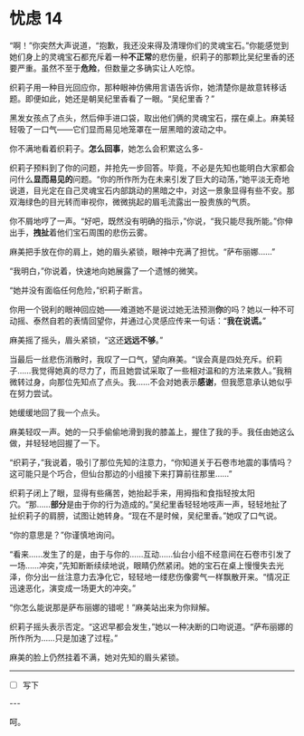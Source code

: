 # 忧虑 14

“啊！”你突然大声说道，“抱歉，我还没来得及清理你们的灵魂宝石。”你能感觉到她们身上的灵魂宝石都充斥着一种**不正常**的悲伤量，织莉子的那颗比吴纪里香的还要严重。虽然不至于**危险**，但数量之多确实让人吃惊。

织莉子用一种目光回应你，那种眼神仿佛用言语告诉你，她清楚你是故意转移话题。即便如此，她还是朝吴纪里香看了一眼。“吴纪里香？”

黑发女孩点了点头，然后伸手进口袋，取出他们俩的灵魂宝石，摆在桌上。麻美轻轻吸了一口气——它们显而易见地笼罩在一层黑暗的波动之中。

你不满地看着织莉子。**怎么回事**，她怎么会积累这么多-

织莉子预料到了你的问题，并抢先一步回答。毕竟，不必是先知也能明白大家都会问什么**显而易见的**问题。“你的所作所为在未来引发了巨大的动荡，”她平淡无奇地说道，目光定在自己灵魂宝石内部跳动的黑暗之中，对这一景象显得有些不安。那双海绿色的目光转而审视你，微微挑起的眉毛流露出一股贵族的气质。

你不屑地哼了一声。“好吧，既然没有明确的指示，”你说，“我只能尽我所能。”你伸出手，**拽扯**着他们宝石周围的悲伤云雾。

麻美把手放在你的肩上，她的眉头紧锁，眼神中充满了担忧。“萨布丽娜……”

“我明白，”你说着，快速地向她展露了一个遗憾的微笑。

“她并没有面临任何危险，”织莉子断言。

你用一个锐利的眼神回应她——难道她不是说过她无法预测**你**的吗？她以一种不可动摇、泰然自若的表情回望你，并通过心灵感应传来一句话：“**我在说谎。**”

麻美摇了摇头，眉头紧锁，“这还**远远不够**。”

当最后一丝悲伤消散时，我叹了一口气，望向麻美。“误会真是四处充斥。织莉子……我觉得她真的尽力了，而且她尝试采取了一些相对温和的方法来救人。”我稍微转过身，向那位先知点了点头。我……不会对她表示**感谢**，但我愿意承认她似乎在努力尝试。

她缓缓地回了我一个点头。

麻美轻叹一声。她的一只手偷偷地滑到我的膝盖上，握住了我的手。我任由她这么做，并轻轻地回握了一下。

“织莉子，”我说着，吸引了那位先知的注意力，“你知道关于石卷市地震的事情吗？这可能只是个巧合，但仙台那边的小组接下来打算前往那里……”

织莉子闭上了眼，显得有些痛苦，她抬起手来，用拇指和食指轻按太阳穴。“那……**部分**是由于你的行为造成的。”吴纪里香轻轻地吱声一声，轻轻地扯了扯织莉子的肩膀，试图让她转身。“现在不是时候，吴纪里香。”她叹了口气说。

“你的意思是？”你谨慎地询问。

“看来……发生了的是，由于与你的……互动……仙台小组不经意间在石卷市引发了一场……冲突，”先知断断续续地说，眼睛仍然紧闭。她的宝石在桌上慢慢失去光泽，你分出一丝注意力去净化它，轻轻地一缕悲伤像雾气一样飘散开来。“情况正迅速恶化，演变成一场更大的冲突。”

“你怎么能说那是萨布丽娜的错呢！”麻美站出来为你辩解。

织莉子摇头表示否定。“这迟早都会发生，”她以一种决断的口吻说道。“萨布丽娜的所作所为……只是加速了过程。”

麻美的脸上仍然挂着不满，她对先知的眉头紧锁。

---

- [ ] 写下

---​

呵。
